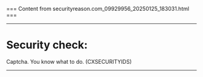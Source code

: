 === Content from securityreason.com_09929956_20250125_183031.html ===


---

# Security check:

Captcha. You know what to do. (CXSECURITYIDS)

---



